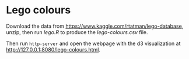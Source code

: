 # Lego colours

Download the data from https://www.kaggle.com/rtatman/lego-database, unzip, then run _lego.R_ to produce the _lego-colours.csv_ file.

Then run `http-server` and open the webpage with the d3 visualization at http://127.0.0.1:8080/lego-colours.html.

